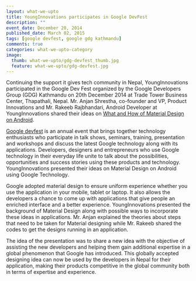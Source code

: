 ```yaml
---
layout: what-we-upto 
title: YoungInnovations participates in Google DevFest
description: ""
event_date: December 20, 2014
published_date: March 02, 2015
tags: [google devfest, google gdg kathmandu]
comments: true
categories: what-we-upto-category
image:
  thumb: what-we-upto/gdg-devfest_thumb.jpg
  feature: what-we-upto/gdg-devfest.jpg
---
```


Continuing the support it gives tech community in Nepal, YoungInnovations participated in the Google Dev Fest organized by the Google Developers Group (GDG) Kathmandu on 20th December 2014 at Trade Tower Business Center, Thapathali, Nepal. Mr. Anjan Shrestha, co-founder and VP, Product Innovations and Mr. Rakeeb Rajbhandari, Android Developer at YoungInnovations shared their ideas on [What and How of Material Design on Android](https://speakerdeck.com/anjhero/implementing-material-design-in-android).

[Google devfest](http://googledevs.com/devfest/) is an annual event that brings together technology enthusiasts who participate in talk shows, seminars, training, presentation and workshops and discuss the latest Google technology along with its applications. Developers, designers and entrepreneurs who use Google technology in their everyday life unite to talk about the possibilities, opportunities and success stories using these products and technology. YoungInnovations presented their ideas on Material Design on Android using Google Technology. 

Google adopted material design to ensure uniform experience whether you use the application in your mobile, tablet or laptop. It also allows the developers a chance to come up with applications that give people an enriched interface and a better experience. YoungInnovations presented the background of Material Design along with possible ways to incorporate these ideas in applications. Mr. Anjan explained the theories about steps that need to be taken for Material designing while Mr. Rakeeb shared the codes to get the designs running in an application.

The idea of the presentation was to share a new idea with the objective of assisting the new developers and helping them gain additional expertise in a global phenomenon that Google has introduced. This globally accepted designing idea can now be used by the developers in Nepal for their application, making their products competitive in the global community both in terms of expertise and experience.
